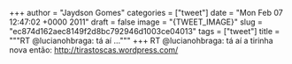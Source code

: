 
+++
author = "Jaydson Gomes"
categories = ["tweet"]
date = "Mon Feb 07 12:47:02 +0000 2011"
draft = false
image = "{TWEET_IMAGE}"
slug = "ec874d162aec8149f2d8bc792946d1003ce04013"
tags = ["tweet"]
title = """RT @lucianohbraga: tá aí ..."""
+++
RT @lucianohbraga: tá aí a tirinha nova então: http://tirastoscas.wordpress.com/
